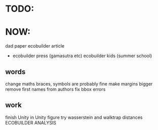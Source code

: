 # TODO:

# NOW:
dad paper
ecobuilder article
 - ecobuilder press (gamasutra etc)
ecobuilder kids (summer school)

## words
change maths braces, symbols are probably fine
make margins bigger
remove first names from authors
fix bbox errors

## work
finish Unity in Unity figure
try wasserstein and walktrap distances
ECOBUILDER ANALYSIS
